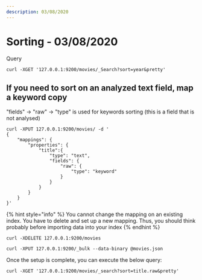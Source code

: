 ```yaml
---
description: 03/08/2020
---
```


# Sorting - 03/08/2020

Query

```text
curl -XGET '127.0.0.1:9200/movies/_Search?sort=year&pretty'
```

## If you need to sort on an analyzed text field, map a keyword copy

"fields" -&gt; "raw" -&gt; "type" is used for keywords sorting \(this is a field that is not analysed\)

```text
curl -XPUT 127.0.0.1:9200/movies/ -d '
{
    "mappings": {
        "properties": {
            "title":{
                "type": "text",
                "fields": {
                    "raw": {
                        "type": "keyword"
                    }
                }
            }
        }
    }
}'
```

{% hint style="info" %}
You cannot change the mapping on an existing index. You have to delete and set up a new mapping. Thus, you should think probably before importing data into your index
{% endhint %}

```text
curl -XDELETE 127.0.0.1:9200/movies
```

```text
curl -XPUT 127.0.0.1:9200/_bulk --data-binary @movies.json
```

Once the setup is complete, you can execute the below query:

```text
curl -XGET '127.0.0.1:9200/movies/_search?sort=title.raw&pretty'
```

